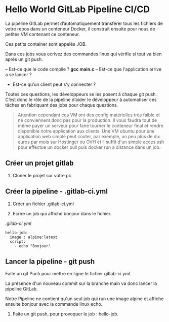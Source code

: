 # Hello World GitLab Pipeline CI/CD

La pipeline GitLab permet d’automatiquement transférer tous les fichiers de votre repos dans un conteneur Docker, il construit ensuite pour nous de petites VM contenant ce conteneur. 

Ces petits container sont appelés JOB.

Dans ces jobs vous ecrivez des commandes linux qui vérifie si tout va bien après un git push. 

– Est-ce que le code compile ? **gcc main.c**
– Est-ce que l'application arrive a se lancer ?
- Est-ce qu’un client peut s’y connecter ?

Toutes ces questions, les développeurs se les posent à chaque git push. C’est donc le rôle de la pipeline d’aider le développeur à automatiser ces tâches en fabriquant des jobs pour chaque questions.

> Attention cependant ces VM ont des config matérielles très faible et ne conviennent donc pas pour la production. Il vous faudra tout de même payer un serveur pour faire tourner le conteneur final et rendre disponible notre application aux clients. 
> Une VM ubuntu pour une application web simple peut couter, par exemple, un peu plus de dix euros par mois sur Hostinger ou OVH et il suffit d'un simple acces ssh pour effectue un docker pull puis docker run a distance dans un job.

## Créer un projet gitlab

1. Cloner le projet sur votre pc

## Créer la pipeline - .gitlab-ci.yml

1. Créer un fichier .gitlab-ci.yml

2. Ecrire un job qui affiche bonjour dans le fichier.

*.gilab-ci.yml*
```
hello-job:
  image : alpine:latest
  script:
    - echo "Bonjour"
```

## Lancer la pipeline - git push
Faite un git Puch pour mettre en ligne le fichier gitlab-ci.yml.

La présence d'un nouveau commit sur la branche main va donc lancer la pipeline GitLab.

Notre Pipeline ne contient qu'un seul job qui run une image alpine et affiche ensuite bonjour avec la commande linux echo.

1. Faite un git push, pour provoquer le job : hello-job. 